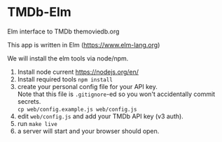 # TMDb-Elm
Elm interface to TMDb themoviedb.org

This app is written in Elm (https://www.elm-lang.org)

We will install the elm tools via node/npm.

1. Install node current https://nodejs.org/en/
2. Install required tools `npm install`
3. create your personal config file for your API key.  
   Note that this file is `.gitignore`-ed so you won't accidentally commit secrets.  
   `cp web/config.example.js web/config.js`
4. edit `web/config.js` and add your TMDb API key (v3 auth).
5. run `make live`
6. a server will start and your browser should open.
 
